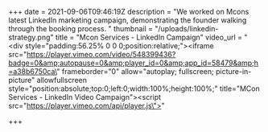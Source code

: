 +++
date = 2021-09-06T09:46:19Z
description = "We worked on Mcons latest LinkedIn marketing campaign, demonstrating the founder walking through the booking process. "
thumbnail = "/uploads/linkedin-strategy.png"
title = "Mcon Services - LinkedIn Campaign"
video_url = "<div style=\"padding:56.25% 0 0 0;position:relative;\"><iframe src=\"https://player.vimeo.com/video/548399436?badge=0&amp;autopause=0&amp;player_id=0&amp;app_id=58479&amp;h=a38b6750ca\" frameborder=\"0\" allow=\"autoplay; fullscreen; picture-in-picture\" allowfullscreen style=\"position:absolute;top:0;left:0;width:100%;height:100%;\" title=\"MCon Services - LinkedIn Video Campaign\"></iframe></div><script src=\"https://player.vimeo.com/api/player.js\"></script>"

+++
